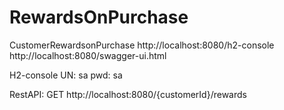 # RewardsOnPurchase
CustomerRewardsonPurchase
http://localhost:8080/h2-console
http://localhost:8080/swagger-ui.html

H2-console UN: sa  pwd: sa

RestAPI: GET  http://localhost:8080/{customerId}/rewards